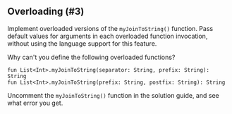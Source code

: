 ## Overloading (#3)

Implement overloaded versions of the `myJoinToString()` function. Pass default
values for arguments in each overloaded function invocation, without using the
language support for this feature.

Why can't you define the following overloaded functions?

```text
fun List<Int>.myJoinToString(separator: String, prefix: String): String
fun List<Int>.myJoinToString(prefix: String, postfix: String): String
```

Uncomment the `myJoinToString()` function in the solution guide, and see what
error you get.